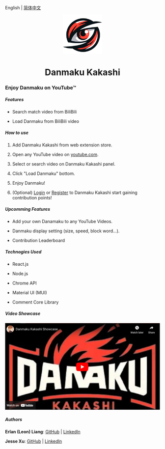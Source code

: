 English | [简体中文](README.zh.md)


<p align="center">
<img src="https://raw.githubusercontent.com/Danmaku-Kakashi/Danmaku-Kakashi-Ext/Add-basic-user-functionality/extension/icons/logoicon-cropped.png" alt="" width="128">
</p>

<h1 align="center">Danmaku Kakashi</h1>

### Enjoy Danmaku on YouTube™

##### Features

- Search match video from BiliBili

- Load Danmaku from BiliBili video

##### How to use

1. Add Danmaku Kakashi from web extension store.

2. Open any YouTube video on [youtube.com](https://www.youtube.com/).

3. Select or search video on Danmaku Kakashi panel.

4. Click "Load Danmaku" bottom.

5. Enjoy Danmaku!

6. (Optional) [Login](https://www.dm-kks.com/home) or [Register](https://www.dm-kks.com/home) to Danmaku Kakashi start gaining contribution points!

##### Upcomming Features

- Add your own Danamaku to any YouTube Videos.

- Danmaku display setting (size, speed, block word...).

- Contribution Leaderboard

##### Technogies Used

- React.js

- Node.js

- Chrome API

- Material UI (MUI)

- Comment Core Library

##### Video Showcase

[<img src="https://raw.githubusercontent.com/Danmaku-Kakashi/Danmaku-Kakashi-Ext/main/danmaku-kakashi/public/videoCover_en.png" alt="Play the Showcase" style="zoom: 50%;" />](https://www.youtube.com/watch?v=U25MSKsE_pQ)

##### Authors

**Erlan (Leon) Liang**: [GitHub](https://github.com/ErlanLiang) | [LinkedIn](https://www.linkedin.com/in/leon-erlanliang/)

**Jesse Xu**: [GitHub](https://github.com/mgrddsj) | [LinkedIn](https://linkedin.com/in/jessexu) 